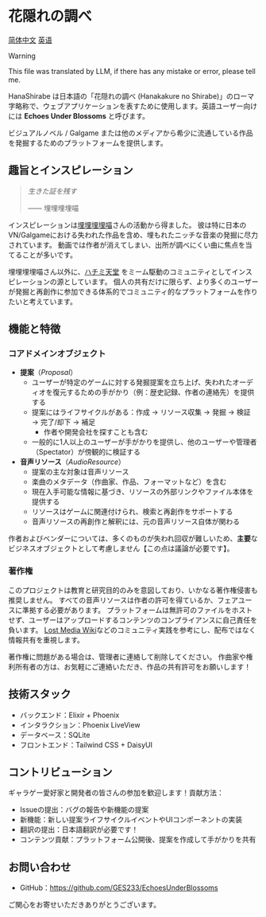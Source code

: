 # 花隠れの調べ

[简体中文](./README.zh_Hans.md) [英语](/README.md)

> [!WARNING] 
> This file was translated by LLM, if there has any mistake or error, please tell me.

HanaShirabe は日本語の「花隠れの調べ (Hanakakure no Shirabe)」のローマ字略称で、ウェブアプリケーションを表すために使用します。英語ユーザー向けには **Echoes Under Blossoms** と呼びます。

ビジュアルノベル / Galgame または他のメディアから希少に流通している作品を発掘するためのプラットフォームを提供します。

## 趣旨とインスピレーション

> _生きた証を残す_
>
> —— 埋埋埋埋喵

インスピレーションは[埋埋埋埋喵](https://space.bilibili.com/3494356619102794)さんの活動から得ました。
彼は特に日本のVN/Galgameにおける失われた作品を含め、埋もれたニッチな音楽の発掘に尽力されています。
動画では作者が消えてしまい、出所が調べにくい曲に焦点を当てることが多いです。

埋埋埋埋喵さん以外に、[ハチミ天堂](https://github.com/HachimiWorld) をミーム駆動のコミュニティとしてインスピレーションの源としています。
個人の共有だけに限らず、より多くのユーザーが発掘と再創作に参加できる体系的でコミュニティ的なプラットフォームを作りたいと考えています。

## 機能と特徴

### コアドメインオブジェクト

- **提案**（_Proposal_）
  - ユーザーが特定のゲームに対する発掘提案を立ち上げ、失われたオーディオを復元するための手がかり（例：歴史記録、作者の連絡先）を提供する
  - 提案にはライフサイクルがある：作成 → リソース収集 → 発掘 → 検証 → 完了/却下 → 補足
    - 作者や開発会社を探すことも含む
  - 一般的に1人以上のユーザーが手がかりを提供し、他のユーザーや管理者（Spectator）が傍観的に検証する
- **音声リソース**（_AudioResource_）
  - 提案の主な対象は音声リソース
  - 楽曲のメタデータ（作曲家、作品、フォーマットなど）を含む
  - 現在入手可能な情報に基づき、リソースの外部リンクやファイル本体を提供する
  - リソースはゲームに関連付けられ、検索と再創作をサポートする
  - 音声リソースの再創作と解釈には、元の音声リソース自体が関わる

作者およびベンダーについては、多くのものが失われ回収が難しいため、**主要**なビジネスオブジェクトとして考慮しません【この点は議論が必要です】。

### 著作権

このプロジェクトは教育と研究目的のみを意図しており、いかなる著作権侵害も推奨しません。
すべての音声リソースは作者の許可を得ているか、フェアユースに準拠する必要があります。
プラットフォームは無許可のファイルをホストせず、ユーザーはアップロードするコンテンツのコンプライアンスに自己責任を負います。
[Lost Media Wiki](https://lostmediawiki.com/Home)などのコミュニティ実践を参考にし、配布ではなく情報共有を重視します。

著作権に問題がある場合は、管理者に連絡して削除してください。
作曲家や権利所有者の方は、お気軽にご連絡いただき、作品の共有許可をお願いします！

## 技術スタック

- バックエンド：Elixir + Phoenix
- インタラクション：Phoenix LiveView
- データベース：SQLite
- フロントエンド：Tailwind CSS + DaisyUI

## コントリビューション

ギャラゲー愛好家と開発者の皆さんの参加を歓迎します！貢献方法：

- Issueの提出：バグの報告や新機能の提案
- 新機能：新しい提案ライフサイクルイベントやUIコンポーネントの実装
- 翻訳の提出：日本語翻訳が必要です！
- コンテンツ貢献：プラットフォーム公開後、提案を作成して手がかりを共有

## お問い合わせ

- GitHub：https://github.com/GES233/EchoesUnderBlossoms

ご関心をお寄せいただきありがとうございます。
